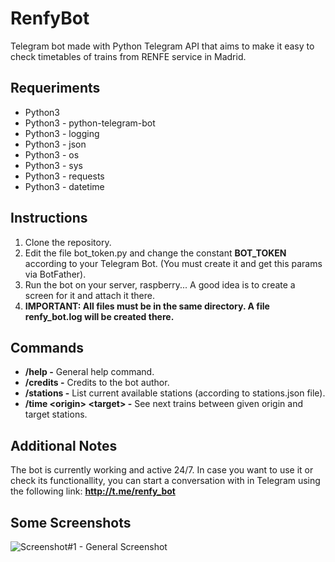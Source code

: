 # RenfyBot
Telegram bot made with Python Telegram API that aims to make it easy to check timetables of trains from RENFE service in Madrid.

## Requeriments
* Python3
* Python3 - python-telegram-bot
* Python3 - logging
* Python3 - json
* Python3 - os
* Python3 - sys
* Python3 - requests
* Python3 - datetime

## Instructions
1. Clone the repository.
2. Edit the file bot_token.py and change the constant **BOT_TOKEN** according to your Telegram Bot. (You must create it and get this params via BotFather).
3. Run the bot on your server, raspberry... A good idea is to create a screen for it and attach it there.
4. **IMPORTANT: All files must be in the same directory. A file renfy_bot.log will be created there.**


## Commands
* **/help -** General help command.
* **/credits -** Credits to the bot author.
* **/stations -** List current available stations (according to stations.json file).
* **/time \<origin\> \<target\> -** See next trains between given origin and target stations.


## Additional Notes
The bot is currently working and active 24/7. In case you want to use it or check its functionallity, you can start a conversation with in Telegram using the following link: **http://t.me/renfy_bot**

## Some Screenshots
<img src="https://i.imgur.com/4KuWYht.png" title="Screenshot#1 - General Screenshot">